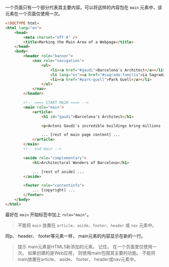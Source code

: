 一个页面只有一个部分代表其主要内容。可以将这样的内容包在 `main` 元素中，该元素在一个页面仅使用一次。

```html
<!DOCTYPE html>
<html lang="en">
    <head>
        <meta charset="UTF-8" />
        <title>Marking the Main Area of a Webpage</title>
    </head>
    <body>
        <header role="banner">
            <nav role="navigation">
                <ul>
                    <li><a href="#gaudi">Barcelona's Architect</a></li>
                    <li lang="es"><a href="#sagrada-familia">La Sagrada Família</a></li>
                    <li><a href="#park-guell">Park Guell</a></li>
                </ul>
            </nav>
        </header>

        <!-- ==== START MAIN ==== -->
        <main role="main">
            <article>
                <h1 id="gaudi">Barcelona's Architect</h1>

                <p>Antoni Gaudí's incredible buildings bring millions ...</p>

                ... [rest of main page content] ...
            </article>
        </main>
        <!-- end main -->

        <aside role="complementary">
            <h1>Architectural Wonders of Barcelona</h1>

            ... [rest of aside] ...
        </aside>

        <footer role="contentinfo">
            ... [copyright] ...
        </footer>
    </body>
</html>
```

最好在 `main` 开始标签中加上 `role="main"`。

> 不能将 `main` 放置在 `article`、`aside`、`footer`、`header` 或 `nav` 元素中。

同p、 header、 footer等元素一样， main元素的内容显示在新的一行。

> 提示 
> main元素是HTML5新添加的元素。 记住， 在一个页面里仅使用一次。
> 如果创建的是Web应用， 则使用main包围其主要的功能。
> 不能将main放置在article、 aside、 footer、 header或nav元素中。
